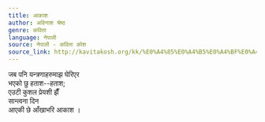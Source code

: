 ```yaml
---
title: आकाश
author: अविनाश श्रेष्ठ
genre: कविता
language: नेपाली
source: नेपाली - कविता कोश
source_link: http://kavitakosh.org/kk/%E0%A4%85%E0%A4%B5%E0%A4%BF%E0%A4%A8%E0%A4%BE%E0%A4%B6_%E0%A4%B6%E0%A5%8D%E0%A4%B0%E0%A5%87%E0%A4%B7%E0%A5%8D%E0%A4%A0
---
```


जब पनि यन्त्रणाहरुमाझ घेरिएर  
भएको छु हताश--हताश;  
एउटी कुशल प्रेयशी झैँ  
सान्त्वना दिन  
आएकी छे आँखाभरि आकाश ।
